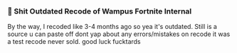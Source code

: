 ### 🤣 Shit Outdated Recode of Wampus Fortnite Internal

By the way, I recoded like 3-4 months ago so yea it's outdated. Still is a source u can paste off dont yap about any errors/mistakes on recode it was a test recode never sold.
good luck fucktards

